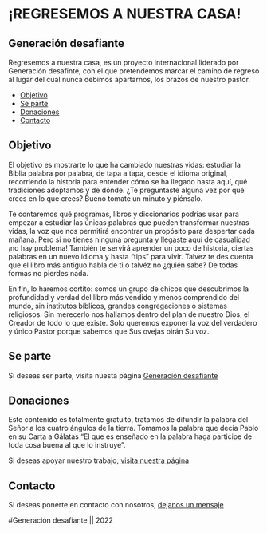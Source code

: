 # ¡REGRESEMOS A NUESTRA CASA!

## Generación desafiante
Regresemos a nuestra casa, es un proyecto internacional liderado por Generación desafinte, con el que pretendemos marcar el camino de regreso al lugar del cual nunca debimos apartarnos, los brazos de nuestro pastor.

- [Objetivo](##Objetivo)
- [Se parte](##Se-Parte)
- [Donaciones](##Donaciones)
- [Contacto](##Contacto)

## Objetivo

El objetivo es mostrarte lo que ha cambiado nuestras vidas: estudiar la Biblia palabra por palabra, de tapa a tapa, desde el idioma original, recorriendo la historia para entender cómo se ha llegado hasta aquí, qué tradiciones adoptamos y de dónde. ¿Te preguntaste alguna vez por qué crees en lo que crees? Bueno tomate un minuto y piénsalo.

Te contaremos qué programas, libros y diccionarios podrías usar para empezar a estudiar las únicas palabras que pueden transformar nuestras vidas, la voz que nos permitirá encontrar un propósito para despertar cada mañana. Pero si no tienes ninguna pregunta y llegaste aquí de casualidad ¡no hay problema! También te servirá aprender un poco de historia, ciertas palabras en un nuevo idioma y hasta “tips” para vivir. Talvez te des cuenta que el libro más antiguo habla de ti o talvéz no ¿quién sabe? De todas formas no pierdes nada.

En fin, lo haremos cortito: somos un grupo de chicos que descubrimos la profundidad y verdad del libro más vendido y menos comprendido del mundo, sin institutos bíblicos, grandes congregaciones o sistemas religiosos. Sin merecerlo nos hallamos dentro del plan de nuestro Dios, el Creador de todo lo que existe. Solo queremos exponer la voz del verdadero y único Pastor porque sabemos que Sus ovejas oirán Su voz.

## Se parte
Si deseas ser parte, visita nuesta página [Generación desafiante](https://www.generaciondesafiante.com/)

## Donaciones
Este contenido es totalmente gratuito, tratamos de difundir la palabra del Señor a los cuatro ángulos de la tierra. Tomamos la palabra que decía Pablo en su Carta a Gálatas “El que es enseñado en la palabra haga participe de toda cosa buena al que lo instruye”. 

Si deseas apoyar nuestro trabajo, [visita nuestra página](https://www.generaciondesafiante.com/donaciones)

## Contacto
Si deseas ponerte en contacto con nosotros, [dejanos un mensaje](https://chat.whatsapp.com/El0odapVs7L29LkXVzm6lB)

#Generación desafiante || 2022
